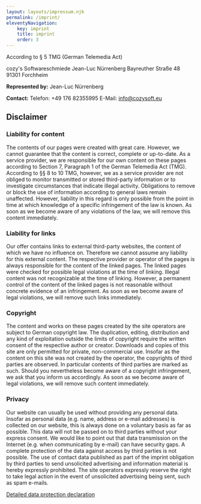 ```yaml
---
layout: layouts/impressum.njk
permalink: /imprint/
eleventyNavigation:
    key: imprint
    title: imprint
    order: 3
---
```


According to § 5 TMG (German Telemedia Act)

cozy's Softwareschmiede Jean-Luc Nürrenberg
Bayreuther Straße 48
91301 Forchheim

**Represented by:**
Jean-Luc Nürrenberg

**Contact:**
Telefon: +49 176 82355995
E-Mail: [info@cozysoft.eu](mailto:info@cozysoft.eu)

## Disclaimer

### Liability for content

The contents of our pages were created with great care. However, we cannot guarantee that the content is correct, complete or up-to-date. As a service provider, we are responsible for our own content on these pages according to Section 7, Paragraph 1 of the German Telemedia Act (TMG). According to §§ 8 to 10 TMG, however, we as a service provider are not obliged to monitor transmitted or stored third-party information or to investigate circumstances that indicate illegal activity. Obligations to remove or block the use of information according to general laws remain unaffected. However, liability in this regard is only possible from the point in time at which knowledge of a specific infringement of the law is known. As soon as we become aware of any violations of the law, we will remove this content immediately.

### Liability for links

Our offer contains links to external third-party websites, the content of which we have no influence on. Therefore we cannot assume any liability for this external content. The respective provider or operator of the pages is always responsible for the content of the linked pages. The linked pages were checked for possible legal violations at the time of linking. Illegal content was not recognizable at the time of linking. However, a permanent control of the content of the linked pages is not reasonable without concrete evidence of an infringement. As soon as we become aware of legal violations, we will remove such links immediately.

### Copyright

The content and works on these pages created by the site operators are subject to German copyright law. The duplication, editing, distribution and any kind of exploitation outside the limits of copyright require the written consent of the respective author or creator. Downloads and copies of this site are only permitted for private, non-commercial use. Insofar as the content on this site was not created by the operator, the copyrights of third parties are observed. In particular contents of third parties are marked as such. Should you nevertheless become aware of a copyright infringement, we ask that you inform us accordingly. As soon as we become aware of legal violations, we will remove such content immediately.

### Privacy

Our website can usually be used without providing any personal data. Insofar as personal data (e.g. name, address or e-mail addresses) is collected on our website, this is always done on a voluntary basis as far as possible. This data will not be passed on to third parties without your express consent.
We would like to point out that data transmission on the Internet (e.g. when communicating by e-mail) can have security gaps. A complete protection of the data against access by third parties is not possible.
The use of contact data published as part of the imprint obligation by third parties to send unsolicited advertising and information material is hereby expressly prohibited. The site operators expressly reserve the right to take legal action in the event of unsolicited advertising being sent, such as spam e-mails.

[Detailed data protection declaration](/privacy/)
